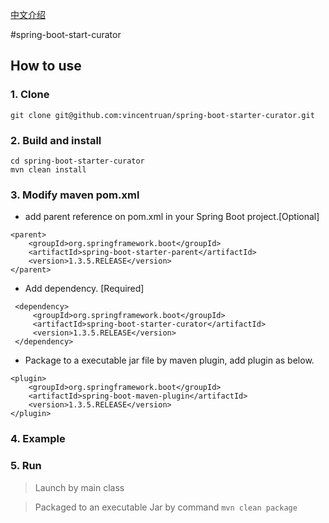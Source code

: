 [中文介绍](README.md)

#spring-boot-start-curator

## How to use

### 1. Clone

```
git clone git@github.com:vincentruan/spring-boot-starter-curator.git
```

### 2. Build and install

```
cd spring-boot-starter-curator
mvn clean install
```


### 3. Modify maven pom.xml

* add parent reference on pom.xml in your Spring Boot project.[Optional]
```
<parent>
    <groupId>org.springframework.boot</groupId>
    <artifactId>spring-boot-starter-parent</artifactId>
    <version>1.3.5.RELEASE</version>
</parent>
 ```

* Add dependency. [Required]
```
 <dependency>
     <groupId>org.springframework.boot</groupId>
     <artifactId>spring-boot-starter-curator</artifactId>
     <version>1.3.5.RELEASE</version>
 </dependency>
 ```

 * Package to a executable jar file by maven plugin, add plugin as below.
```
<plugin>
    <groupId>org.springframework.boot</groupId>
    <artifactId>spring-boot-maven-plugin</artifactId>
    <version>1.3.5.RELEASE</version>
</plugin>
```

### 4. Example



### 5. Run

> Launch by main class

> Packaged to an executable Jar by command `mvn clean package`
